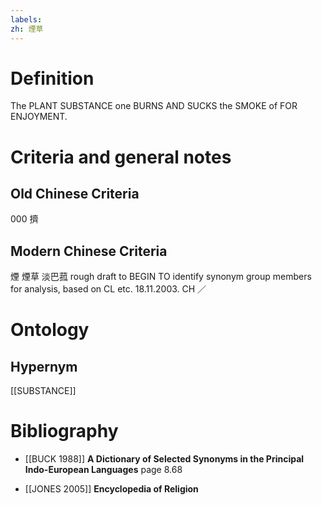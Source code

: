 ```yaml
---
labels: 
zh: 煙草
---
```


# Definition
The PLANT SUBSTANCE one BURNS AND SUCKS the SMOKE of FOR ENJOYMENT.
# Criteria and general notes
## Old Chinese Criteria
000 擠
## Modern Chinese Criteria
煙
煙草
淡巴菰
rough draft to BEGIN TO identify synonym group members for analysis, based on CL etc. 18.11.2003. CH ／
# Ontology

## Hypernym
[[SUBSTANCE]]
# Bibliography
- [[BUCK 1988]]
**A Dictionary of Selected Synonyms in the Principal Indo-European Languages** page 8.68

- [[JONES 2005]]
**Encyclopedia of Religion** 
